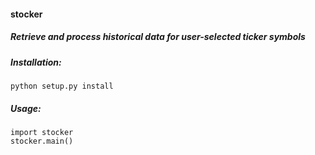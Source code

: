 <h4>stocker</h4>

<h5>Retrieve and process historical data for user-selected ticker symbols</h5>

<h5>Installation:</h5>

	python setup.py install

<h5>Usage:</h5>

	import stocker
	stocker.main()
	